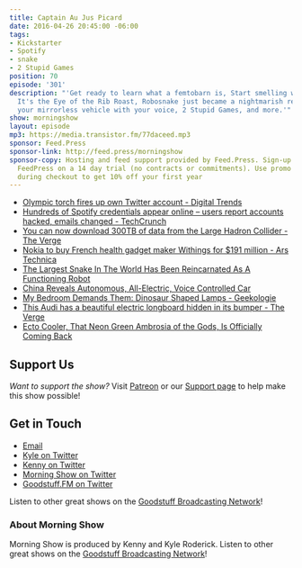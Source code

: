 ```yaml
---
title: Captain Au Jus Picard
date: 2016-04-26 20:45:00 -06:00
tags:
- Kickstarter
- Spotify
- snake
- 2 Stupid Games
position: 70
episode: '301'
description: "'Get ready to learn what a femtobarn is, Start smelling with your mouth,
  It's the Eye of the Rib Roast, Robosnake just became a nightmarish reality, Control
  your mirrorless vehicle with your voice, 2 Stupid Games, and more.'"
show: morningshow
layout: episode
mp3: https://media.transistor.fm/77daceed.mp3
sponsor: Feed.Press
sponsor-link: http://feed.press/morningshow
sponsor-copy: Hosting and feed support provided by Feed.Press. Sign-up today and try
  FeedPress on a 14 day trial (no contracts or commitments). Use promo code `morningshow`
  during checkout to get 10% off your first year
---
```


* [Olympic torch fires up own Twitter account - Digital Trends](http://www.digitaltrends.com/social-media/olympic-flame-twitter/)
* [Hundreds of Spotify credentials appear online – users report accounts hacked, emails changed - TechCrunch](http://techcrunch.com/2016/04/25/hundreds-of-spotify-credentials-appear-online-users-report-accounts-hacked-emails-changed/)
* [You can now download 300TB of data from the Large Hadron Collider - The Verge](http://www.theverge.com/2016/4/25/11501078/cern-300-tb-lhc-data-open-access)
* [Nokia to buy French health gadget maker Withings for $191 million - Ars Technica](http://arstechnica.com/business/2016/04/nokia-to-buy-withings-health-gadget-maker-2/)
* [The Largest Snake In The World Has Been Reincarnated As A Functioning Robot](http://futurism.com/videos/largest-snake-world-reincarnated-functioning-robot/)
* [China Reveals Autonomous, All-Electric, Voice Controlled Car](http://futurism.com/tesla-facing-stiff-competition-from-homegrown-chinese-company/)
* [My Bedroom Demands Them: Dinosaur Shaped Lamps - Geekologie](http://geekologie.com/2016/04/my-bedroom-demands-them-dinosaur-shaped.php)
* [This Audi has a beautiful electric longboard hidden in its bumper - The Verge](http://www.theverge.com/2016/4/25/11503794/audi-electric-autonomous-longboard-hidden-bumper)
* [Ecto Cooler, That Neon Green Ambrosia of the Gods, Is Officially Coming Back](http://io9.gizmodo.com/ecto-cooler-that-neon-green-ambrosia-of-the-gods-is-o-1772867097)

## Support Us
*Want to support the show?* Visit [Patreon](http://patreon.com/morningshow) or our [Support page](http://goodstuff.fm/support) to help make this show possible!

## Get in Touch
* [Email](mailto:kyle@goodstuff.fm)
* [Kyle on Twitter](http://twitter.com/dogburps)
* [Kenny on Twitter](http://twitter.com/pizzarobotics)
* [Morning Show on Twitter](http://twitter.com/morningshowam)
* [Goodstuff.FM on Twitter](http://twitter.com/goodstufffm)

Listen to other great shows on the [Goodstuff Broadcasting Network](http://goodstuff.fm/shows)!

### About Morning Show
Morning Show is produced by Kenny and Kyle Roderick. Listen to other great shows on the [Goodstuff Broadcasting Network](http://goodstuff.fm/)!
